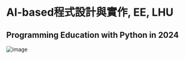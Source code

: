 # AI-based程式設計與實作, EE, LHU

## Programming Education with Python in 2024

![image](https://github.com/xiang3304/xiang334/assets/167154090/454f934b-ed43-459e-b45a-c952ee1da692)
